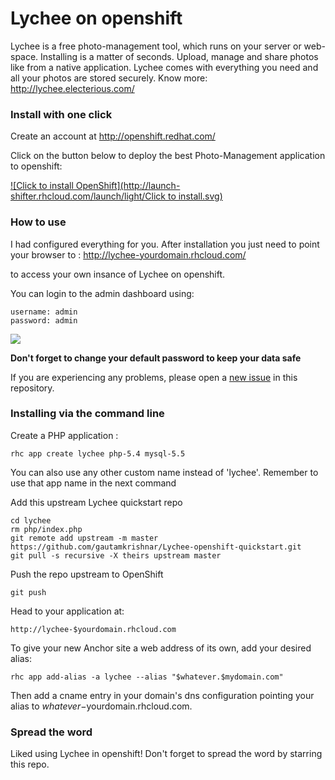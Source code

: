 # Lychee on openshift

Lychee is a free photo-management tool, which runs on your server or web-space. Installing is a matter of seconds. Upload, manage and share photos like from a native application. Lychee comes with everything you need and all your photos are stored securely.
Know more: http://lychee.electerious.com/

### Install with one click

Create an account at http://openshift.redhat.com/

Click on the button below to deploy the best Photo-Management application to openshift:

<a href="https://openshift.redhat.com/app/console/application_types/custom?cartridges[]=php-5.4&cartridges[]=mysql-5.5&initial_git_url=https://github.com/gautamkrishnar/Lychee-openshift-quickstart&name=lychee" target="_blank">
![Click to install OpenShift](http://launch-shifter.rhcloud.com/launch/light/Click to install.svg)</a>

### How to use
I had configured everything for you. After installation you just need to point your browser to : http://lychee-yourdomain.rhcloud.com/

to access your own insance of Lychee on openshift.

You can login to the admin dashboard using:
```
username: admin
password: admin
``` 
![](http://i.imgur.com/lsxdzfs.png?1)

**Don't forget to change your default password to keep your data safe**

If you are experiencing any problems, please open a [new issue](https://github.com/gautamkrishnar/Lychee-openshift-quickstart/issues/new) in this repository.

### Installing via the command line


Create a PHP application :

	rhc app create lychee php-5.4 mysql-5.5

You can also use any other custom name instead of 'lychee'. Remember to use that app name in the next command

Add this upstream Lychee quickstart repo

	cd lychee
	rm php/index.php
	git remote add upstream -m master https://github.com/gautamkrishnar/Lychee-openshift-quickstart.git
	git pull -s recursive -X theirs upstream master

Push the repo upstream to OpenShift

	git push        

Head to your application at:

	http://lychee-$yourdomain.rhcloud.com

To give your new Anchor site a web address of its own, add your desired alias:

	rhc app add-alias -a lychee --alias "$whatever.$mydomain.com"

Then add a cname entry in your domain's dns configuration pointing your alias to $whatever-$yourdomain.rhcloud.com.

### Spread the word
Liked using Lychee in openshift! Don't forget to spread the word by starring this repo.
